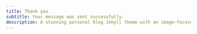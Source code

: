 ```yaml
---
title: Thank you
subtitle: Your message was sent successfully.
description: A stunning personal blog Jekyll theme with an image-focused design.
---
```

